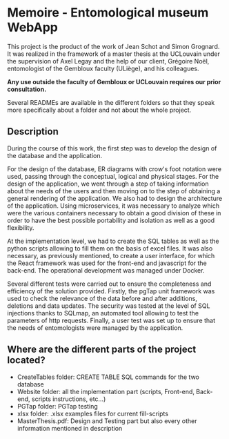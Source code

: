 # Memoire - Entomological museum WebApp

This project is the product of the work of Jean Schot and Simon Grognard. It was realized in the framework of a master thesis at the UCLouvain under the supervision of Axel Legay and the help of our client, Grégoire Noël, entomologist of the Gembloux faculty (ULiège), and his colleagues.

**Any use outside the faculty of Gembloux or UCLouvain requires our prior consultation.**

Several READMEs are available in the different folders so that they speak more specifically about a folder and not about the whole project.

## Description
During the course of this work, the first step was to develop the design of the database and the application.

For the design of the database, ER diagrams with crow's foot notation were used, passing through the conceptual, logical and physical stages.
For the design of the application, we went through a step of taking information about the needs of the users and then moving on to the step of obtaining a general rendering of the application. We also had to design the architecture of the application. Using microservices, it was necessary to analyze which were the various containers necessary to obtain a good division of these in order to have the best possible portability and isolation as well as a good flexibility.

At the implementation level, we had to create the SQL tables as well as the python scripts allowing to fill them on the basis of excel files. It was also necessary, as previously mentioned, to create a user interface, for which the React framework was used for the front-end and javascript for the back-end. The operational development was managed under Docker.

Several different tests were carried out to ensure the completeness and efficiency of the solution provided. Firstly, the pgTap unit framework was used to check the relevance of the data before and after additions, deletions and data updates.
The security was tested at the level of SQL injections thanks to SQLmap, an automated tool allowing to test the parameters of http requests.
Finally, a user test was set up to ensure that the needs of entomologists were managed by the application.

## Where are the different parts of the project located?
- CreateTables folder: CREATE TABLE SQL commands for the two database
- Website folder: all the implementation part (scripts, Front-end, Back-end, scripts instructions, etc...)
- PGTap folder: PGTap testing
- xlsx folder: .xlsx examples files for current fill-scripts
- MasterThesis.pdf: Design and Testing part but also every other information mentioned in description
